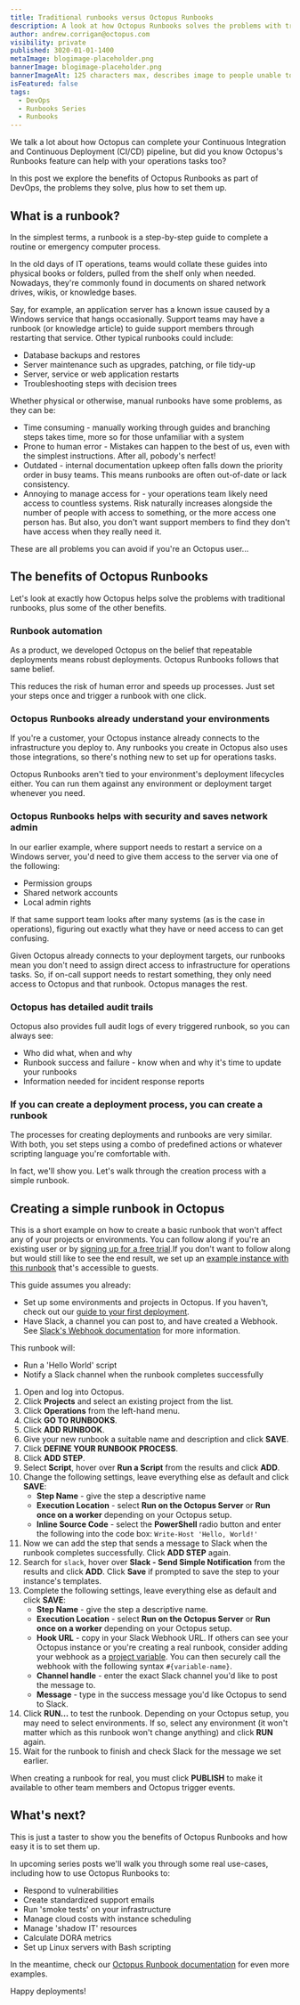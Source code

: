 ```yaml
---
title: Traditional runbooks versus Octopus Runbooks
description: A look at how Octopus Runbooks solves the problems with traditional runbooks.
author: andrew.corrigan@octopus.com
visibility: private
published: 3020-01-01-1400
metaImage: blogimage-placeholder.png
bannerImage: blogimage-placeholder.png
bannerImageAlt: 125 characters max, describes image to people unable to see it.
isFeatured: false
tags: 
  - DevOps
  - Runbooks Series
  - Runbooks
---
```


We talk a lot about how Octopus can complete your Continuous Integration and Continuous Deployment (CI/CD) pipeline, but did you know Octopus's Runbooks feature can help with your operations tasks too?

In this post we explore the benefits of Octopus Runbooks as part of DevOps, the problems they solve, plus how to set them up.

## What is a runbook?

In the simplest terms, a runbook is a step-by-step guide to complete a routine or emergency computer process.

In the old days of IT operations, teams would collate these guides into physical books or folders, pulled from the shelf only when needed. Nowadays, they're commonly found in documents on shared network drives, wikis, or knowledge bases.

Say, for example, an application server has a known issue caused by a Windows service that hangs occasionally. Support teams may have a runbook (or knowledge article) to guide support members through restarting that service. Other typical runbooks could include:

- Database backups and restores
- Server maintenance such as upgrades, patching, or file tidy-up
- Server, service or web application restarts
- Troubleshooting steps with decision trees

Whether physical or otherwise, manual runbooks have some problems, as they can be:

- Time consuming - manually working through guides and branching steps takes time, more so for those unfamiliar with a system
- Prone to human error - Mistakes can happen to the best of us, even with the simplest instructions. After all, pobody's nerfect!
- Outdated - internal documentation upkeep often falls down the priority order in busy teams. This means runbooks are often out-of-date or lack consistency.
- Annoying to manage access for - your operations team likely need access to countless systems. Risk naturally increases alongside the number of people with access to something, or the more access one person has. But also, you don't want support members to find they don't have access when they really need it.

These are all problems you can avoid if you're an Octopus user... 

## The benefits of Octopus Runbooks

Let's look at exactly how Octopus helps solve the problems with traditional runbooks, plus some of the other benefits.

### Runbook automation

As a product, we developed Octopus on the belief that repeatable deployments means robust deployments. Octopus Runbooks follows that same belief.

This reduces the risk of human error and speeds up processes. Just set your steps once and trigger a runbook with one click.

### Octopus Runbooks already understand your environments

If you're a customer, your Octopus instance already connects to the infrastructure you deploy to. Any runbooks you create in Octopus also uses those integrations, so there's nothing new to set up for operations tasks.

Octopus Runbooks aren't tied to your environment's deployment lifecycles either. You can run them against any environment or deployment target whenever you need.

### Octopus Runbooks helps with security and saves network admin

In our earlier example, where support needs to restart a service on a Windows server, you'd need to give them access to the server via one of the following:

- Permission groups
- Shared network accounts
- Local admin rights

If that same support team looks after many systems (as is the case in operations), figuring out exactly what they have or need access to can get confusing.

Given Octopus already connects to your deployment targets, our runbooks mean you don't need to assign direct access to infrastructure for operations tasks. So, if on-call support needs to restart something, they only need access to Octopus and that runbook. Octopus manages the rest.

### Octopus has detailed audit trails

Octopus also provides full audit logs of every triggered runbook, so you can always see:

- Who did what, when and why
- Runbook success and failure - know when and why it's time to update your runbooks
- Information needed for incident response reports

### If you can create a deployment process, you can create a runbook

The processes for creating deployments and runbooks are very similar. With both, you set steps using a combo of predefined actions or whatever scripting language you're comfortable with.

In fact, we'll show you. Let's walk through the creation process with a simple runbook.

## Creating a simple runbook in Octopus

This is a short example on how to create a basic runbook that won't affect any of your projects or environments. You can follow along if you're an existing user or by [signing up for a free trial](https://octopus.com/start).If you don't want to follow along but would still like to see the end result, we set up an [example instance with this runbook](https://tenpillars.octopus.app/app#/Spaces-82/projects/starter-runbooks/operations/runbooks/Runbooks-181/process/RunbookProcess-Runbooks-181) that's accessible to guests.

This guide assumes you already:

- Set up some environments and projects in Octopus. If you haven't, check out our [guide to your first deployment](https://octopus.com/docs/getting-started/first-deployment).
- Have Slack, a channel you can post to, and have created a Webhook. See [Slack's Webhook documentation](https://api.slack.com/messaging/webhooks) for more information.

This runbook will:

- Run a 'Hello World' script
- Notify a Slack channel when the runbook completes successfully

1. Open and log into Octopus.
1. Click **Projects** and select an existing project from the list.
1. Click **Operations** from the left-hand menu.
1. Click **GO TO RUNBOOKS**.
1. Click **ADD RUNBOOK**.
1. Give your new runbook a suitable name and description and click **SAVE**.
1. Click **DEFINE YOUR RUNBOOK PROCESS**.
1. Click **ADD STEP**.
1. Select **Script**, hover over **Run a Script** from the results and click **ADD**.
1. Change the following settings, leave everything else as default and click **SAVE**:
   - **Step Name** - give the step a descriptive name
   - **Execution Location** - select **Run on the Octopus Server** or **Run once on a worker** depending on your Octopus setup.
   - **Inline Source Code** - select the **PowerShell** radio button and enter the following into the code box: `Write-Host 'Hello, World!'`
1. Now we can add the step that sends a message to Slack when the runbook completes successfully. Click **ADD STEP** again. 
1. Search for `slack`, hover over **Slack - Send Simple Notification** from the results and click **ADD**. Click **Save** if prompted to save the step to your instance's templates.
1. Complete the following settings, leave everything else as default and click **SAVE**:
   - **Step Name** - give the step a descriptive name.
   - **Execution Location** - select **Run on the Octopus Server** or **Run once on a worker** depending on your Octopus setup.
   - **Hook URL** - copy in your Slack Webhook URL. If others can see your Octopus instance or you're creating a real runbook, consider adding your webhook as a [project variable](https://octopus.com/docs/projects/variables). You can then securely call the webhook with the following syntax `#{variable-name}`.
   - **Channel handle** - enter the exact Slack channel you'd like to post the message to.
   - **Message** - type in the success message you'd like Octopus to send to Slack.
 1. Click **RUN...** to test the runbook. Depending on your Octopus setup, you may need to select environments. If so, select any environment (it won't matter which as this runbook won't change anything) and click **RUN** again.
 1. Wait for the runbook to finish and check Slack for the message we set earlier.

When creating a runbook for real, you must click **PUBLISH** to make it available to other team members and Octopus trigger events.

## What's next?

This is just a taster to show you the benefits of Octopus Runbooks and how easy it is to set them up.

In upcoming series posts we'll walk you through some real use-cases, including how to use Octopus Runbooks to:

- Respond to vulnerabilities
- Create standardized support emails
- Run 'smoke tests' on your infrastructure
- Manage cloud costs with instance scheduling
- Manage 'shadow IT' resources
- Calculate DORA metrics
- Set up Linux servers with Bash scripting

In the meantime, check our [Octopus Runbook documentation](https://octopus.com/docs/runbooks/runbook-examples) for even more examples.

Happy deployments!